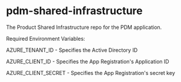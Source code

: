 # pdm-shared-infrastructure
The Product Shared Infrastructure repo for the PDM application.

Required Environment Variables:

AZURE_TENANT_ID - Specifies the Active Directory ID

AZURE_CLIENT_ID - Specifies the App Registration's Application ID

AZURE_CLIENT_SECRET - Specifies the App Registration's secret key
